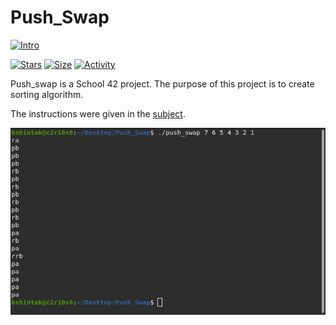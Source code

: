 # Push_Swap

 [![Intro](https://img.shields.io/badge/Cursus-Push_Swap-success?style=for-the-badge&logo=42)](https://github.com/bshintak/Push_Swap)
 
 [![Stars](https://img.shields.io/github/stars/bshintak/Push_Swap?color=ffff00&label=Stars&logo=Stars&style=?style=flat)](https://github.com/bshintak/Push_Swap)
 [![Size](https://img.shields.io/github/repo-size/bshintak/Push_Swap?color=blue&label=Size&logo=Size&style=?style=flat)](https://github.com/bshintak/Push_Swap)
 [![Activity](https://img.shields.io/github/last-commit/bshintak/Push_Swap?color=red&label=Last%20Commit&style=flat)](https://github.com/bshintak/Push_Swap)
 
 Push_swap is a School 42 project. The purpose of this project is to create sorting algorithm.
 
 The instructions were given in the [subject](https://github.com/bshintak/Push_Swap/blob/master/subject_push_swap.pdf).
 
 <p align="left">
  <img src=https://raw.githubusercontent.com/bshintak/Push_Swap/main/push_swap.png />
</p>
